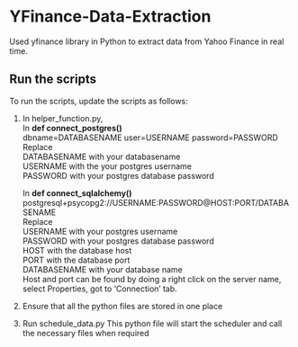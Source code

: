 # YFinance-Data-Extraction
Used yfinance library in Python to extract data from Yahoo Finance in real time.

## Run the scripts
To run the scripts, update the scripts as follows:<br>
1. In helper_function.py, <br>
    In **def connect_postgres()**<br>
      dbname=DATABASENAME user=USERNAME password=PASSWORD<br>
    Replace<br>
    DATABASENAME with your databasename<br>
    USERNAME with the your postgres username <br>
    PASSWORD with your postgres database password<br>
    
    In **def connect_sqlalchemy()**<br>
      postgresql+psycopg2://USERNAME:PASSWORD@HOST:PORT/DATABASENAME<br>
    Replace<br>
    USERNAME with your postgres username<br>
    PASSWORD with your postgres database password<br>
    HOST with the database host<br>
    PORT with the database port<br>
    DATABASENAME with your database name<br>
  Host and port can be found by doing a right click on the server name, select Properties, got to ‘Connection’ tab.<br>
  
 2. Ensure that all the python files are stored in one place
 3. Run schedule_data.py
    This python file will start the scheduler and call the necessary files when required


